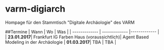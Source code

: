 # varm-digiarch
Hompage für den Stammtisch "Digitale Archäologie" des VARM

##Termine
| Wann  | Wo | Was |
| ------------- | ------------- |------------- |
| **23.01.2017**| Frankfurt IG Farben Haus (voraussichtlich)| Agent Based Modeling in der Archäologie
| **01.03.2017**| TBA  | TBA |
